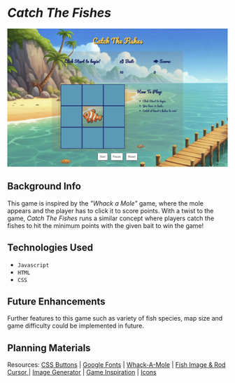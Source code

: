 # _Catch The Fishes_

![Game Screenshot](Game-Screenshot.jpg)

## Background Info

This game is inspired by the _"Whack a Mole"_ game, where the mole appears and the player has to click it to score points. With a twist to the game, _Catch The Fishes_ runs a similar concept where players catch the fishes to hit the minimum points with the given bait to win the game!

## Technologies Used

- `Javascript`
- `HTML`
- `CSS`

## Future Enhancements

Further features to this game such as variety of fish species, map size and game difficulty could be implemented in future.

## Planning Materials

Resources:
[CSS Buttons](https://getcssscan.com/css-buttons-examples) | [Google Fonts](https://fonts.google.com/selection/embed) |
[Whack-A-Mole](https://www.codewithfaraz.com/content/391/create-a-whack-a-mole-game-with-html-css-and-javascript-step-by-step-guide) |
[Fish Image & Rod Cursor ](https://www.freepik.com/) |
[Image Generator](https://gemini.google.com/app) |
[Game Inspiration](https://www.calculators.org/games/whack-em-all/) | [Icons](https://fontawesome.com/)
